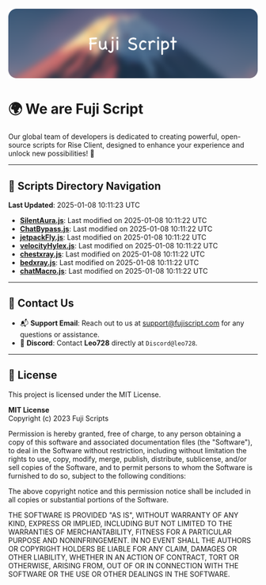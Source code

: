 ![Banner](.github/b.webp)

# 🌍 **We are Fuji Script**

Our global team of developers is dedicated to creating powerful, open-source scripts for Rise Client, designed to enhance your experience and unlock new possibilities! 🌟

---
<!-- SCRIPTS_NAVIGATION_START -->
## 📂 **Scripts Directory Navigation**

**Last Updated**: 2025-01-08 10:11:23 UTC

- **[SilentAura.js](scripts/SilentAura.js)**: Last modified on 2025-01-08 10:11:22 UTC
- **[ChatBypass.js](scripts/ChatBypass.js)**: Last modified on 2025-01-08 10:11:22 UTC
- **[jetpackFly.js](scripts/jetpackFly.js)**: Last modified on 2025-01-08 10:11:22 UTC
- **[velocityHylex.js](scripts/velocityHylex.js)**: Last modified on 2025-01-08 10:11:22 UTC
- **[chestxray.js](scripts/chestxray.js)**: Last modified on 2025-01-08 10:11:22 UTC
- **[bedxray.js](scripts/bedxray.js)**: Last modified on 2025-01-08 10:11:22 UTC
- **[chatMacro.js](scripts/chatMacro.js)**: Last modified on 2025-01-08 10:11:22 UTC

<!-- SCRIPTS_NAVIGATION_END -->

---

## 💬 **Contact Us**  
- 📬 **Support Email**: Reach out to us at [support@fujiscript.com](mailto:support@fujiscript.com) for any questions or assistance.  
- 💬 **Discord**: Contact **Leo728** directly at `Discord@leo728`.

---

## 📜 **License**

This project is licensed under the MIT License.  

**MIT License**  
Copyright (c) 2023 Fuji Scripts  

Permission is hereby granted, free of charge, to any person obtaining a copy of this software and associated documentation files (the "Software"), to deal in the Software without restriction, including without limitation the rights to use, copy, modify, merge, publish, distribute, sublicense, and/or sell copies of the Software, and to permit persons to whom the Software is furnished to do so, subject to the following conditions:  

The above copyright notice and this permission notice shall be included in all copies or substantial portions of the Software.  

THE SOFTWARE IS PROVIDED "AS IS", WITHOUT WARRANTY OF ANY KIND, EXPRESS OR IMPLIED, INCLUDING BUT NOT LIMITED TO THE WARRANTIES OF MERCHANTABILITY, FITNESS FOR A PARTICULAR PURPOSE AND NONINFRINGEMENT. IN NO EVENT SHALL THE AUTHORS OR COPYRIGHT HOLDERS BE LIABLE FOR ANY CLAIM, DAMAGES OR OTHER LIABILITY, WHETHER IN AN ACTION OF CONTRACT, TORT OR OTHERWISE, ARISING FROM, OUT OF OR IN CONNECTION WITH THE SOFTWARE OR THE USE OR OTHER DEALINGS IN THE SOFTWARE.  
